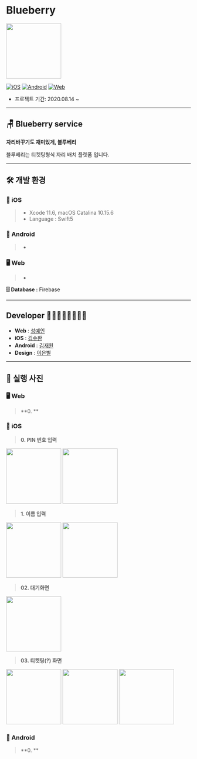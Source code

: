 # Blueberry

<img src="https://user-images.githubusercontent.com/67373938/90981497-53189400-e59c-11ea-9f81-2a728350b7e9.png" width="150px"></img>

[![iOS](https://img.shields.io/badge/iOS-gray?logo=Apple&logoColor=white)](https://github.com/BlueberrySeat/Blueberry_iOS) [![Android](https://img.shields.io/badge/Android-limegreen?logo=Android&logoColor=white)]() [![Web](https://img.shields.io/badge/</>_Web-Royalblue?)](https://github.com/BlueberrySeat/Blueberry_Web)

* 프로젝트 기간: 2020.08.14 ~

<hr>

## 🪑 Blueberry service

**자리바꾸기도 재미있게, 블루베리**

블루베리는 티켓팅형식 자리 배치 플렛폼 입니다.

<hr>

## 🛠 개발 환경

### 📱 iOS

> * Xcode 11.6, macOS Catalina 10.15.6
> * Language : Swift5

### 📱 Android

> * 

### 🖥  Web

> * 

**🗄 Database :** Firebase

<hr>

## Developer 👨‍💻👨‍💻👨‍💻👩‍💻

* **Web** : [성예인](https://github.com/syi0808)
* **iOS** : [김수완](https://github.com/kimxwan0319)
* **Android** : [김재원](https://github.com/jaewonkim1468)
* **Design** : [이은별](https://github.com/dlswer23)

<hr>

## 📸 실행 사진

### 🖥  Web

> **0. **

### 📱 iOS

> **0. PIN 번호 입력**

<img src="https://user-images.githubusercontent.com/67373938/91006459-6404ec00-e614-11ea-80c0-5f594b070262.png" width="150px"></img>  <img src="https://user-images.githubusercontent.com/67373938/91006626-d7a6f900-e614-11ea-9def-843fdf9cfc23.png" width="150px"></img>

> **1. 이름 입력**

<img src="https://user-images.githubusercontent.com/67373938/91007422-e8f10500-e616-11ea-819f-dbd78eaa662a.png" width="150px"></img>  <img src="https://user-images.githubusercontent.com/67373938/91007452-fc9c6b80-e616-11ea-91f0-6cd796694e84.png" width="150px"></img>

> **02. 대기화면**

<img src="https://user-images.githubusercontent.com/67373938/91012072-6d945100-e620-11ea-9ab0-f4778474b111.png" width="150px"></img>

> **03. 티켓팅(?) 화면**

<img src="https://user-images.githubusercontent.com/67373938/91013105-2ad37880-e622-11ea-9927-350adfe852f2.png" width="150px"></img>  <img src="https://user-images.githubusercontent.com/67373938/91013163-3d4db200-e622-11ea-9a79-2a0150612e4c.png" width="150px"></img>  <img src="https://user-images.githubusercontent.com/67373938/91013168-3f177580-e622-11ea-9f9e-fe321c02441d.png" width="150px"></img>

### 📱 Android

> **0. **

